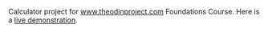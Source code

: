 Calculator project for www.theodinproject.com Foundations Course.
Here is a <a target="_blank" href="https://behnamgolds.github.io/odin-calculator/" title="Odin Calculator Live">live demonstration</a>.

